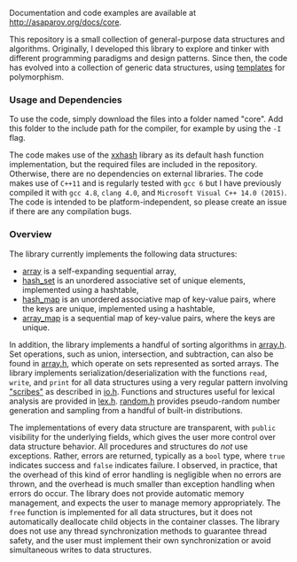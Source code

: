 Documentation and code examples are available at <http://asaparov.org/docs/core>.

This repository is a small collection of general-purpose data structures and algorithms. Originally, I developed this library to explore and tinker with different programming paradigms and design patterns. Since then, the code has evolved into a collection of generic data structures, using [templates](http://en.cppreference.com/w/cpp/language/templates) for polymorphism.

### Usage and Dependencies

To use the code, simply download the files into a folder named "core". Add this folder to the include path for the compiler, for example by using the `-I` flag.

The code makes use of the [xxhash](https://github.com/Cyan4973/xxHash) library as its default hash function implementation, but the required files are included in the repository. Otherwise, there are no dependencies on external libraries. The code makes use of `C++11` and is regularly tested with `gcc 6` but I have previously compiled it with `gcc 4.8`, `clang 4.0`, and `Microsoft Visual C++ 14.0 (2015)`. The code is intended to be platform-independent, so please create an issue if there are any compilation bugs.

### Overview

The library currently implements the following data structures:
 - [array](http://asaparov.org/docs/core/array.h.html#struct%20array) is a self-expanding sequential array,
 - [hash_set](http://asaparov.org/docs/core/map.h.html#struct%20hash_set) is an unordered associative set of unique elements, implemented using a hashtable,
 - [hash_map](http://asaparov.org/docs/core/map.h.html#struct%20hash_map) is an unordered associative map of key-value pairs, where the keys are unique, implemented using a hashtable,
 - [array_map](http://asaparov.org/docs/core/map.h.html#struct%20array_map) is a sequential map of key-value pairs, where the keys are unique.

In addition, the library implements a handful of sorting algorithms in [array.h](http://asaparov.org/docs/core/array.h.html). Set operations, such as union, intersection, and subtraction, can also be found in [array.h](http://asaparov.org/docs/core/array.h.html), which operate on sets represented as sorted arrays. The library implements serialization/deserialization with the functions `read`, `write`, and `print` for all data structures using a very regular pattern involving ["scribes"](http://asaparov.org/docs/core/io.h.html#scribes) as described in [io.h](http://asaparov.org/docs/core/io.h.html). Functions and structures useful for lexical analysis are provided in [lex.h](http://asaparov.org/docs/core/lex.h.html). [random.h](http://asaparov.org/docs/core/random.h.html) provides pseudo-random number generation and sampling from a handful of built-in distributions.

The implementations of every data structure are transparent, with `public` visibility for the underlying fields, which gives the user more control over data structure behavior. All procedures and structures do *not* use exceptions. Rather, errors are returned, typically as a `bool` type, where `true` indicates success and `false` indicates failure. I observed, in practice, that the overhead of this kind of error handling is negligible when no errors are thrown, and the overhead is much smaller than exception handling when errors do occur. The library does not provide automatic memory management, and expects the user to manage memory appropriately. The `free` function is implemented for all data structures, but it does not automatically deallocate child objects in the container classes. The library does not use any thread synchronization methods to guarantee thread safety, and the user must implement their own synchronization or avoid simultaneous writes to data structures.
